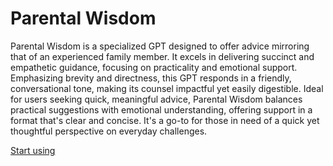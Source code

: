 # Parental Wisdom

Parental Wisdom is a specialized GPT designed to offer advice mirroring that of an experienced family member. It excels in delivering succinct and empathetic guidance, focusing on practicality and emotional support. Emphasizing brevity and directness, this GPT responds in a friendly, conversational tone, making its counsel impactful yet easily digestible. Ideal for users seeking quick, meaningful advice, Parental Wisdom balances practical suggestions with emotional understanding, offering support in a format that's clear and concise. It's a go-to for those in need of a quick yet thoughtful perspective on everyday challenges.

[Start using](https://chat.openai.com/g/g-1hwxvXKWi)